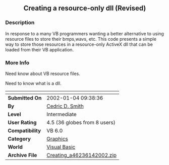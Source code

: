 ﻿<div align="center">

## Creating a resource\-only dll \(Revised\)


</div>

### Description

In response to a many VB programmers wanting a better alternative to using resource files to store their bmps,wavs, etc. This code presents a simple way to store those resources in a resource-only ActiveX dll that can be loaded from their VB application.
 
### More Info
 
Need know about VB resource files.

Need to know what is a dll.


<span>             |<span>
---                |---
**Submitted On**   |2002-01-04 09:38:36
**By**             |[Cedric D\. Smith](https://github.com/Planet-Source-Code/PSCIndex/blob/master/ByAuthor/cedric-d-smith.md)
**Level**          |Intermediate
**User Rating**    |4.5 (36 globes from 8 users)
**Compatibility**  |VB 6\.0
**Category**       |[Graphics](https://github.com/Planet-Source-Code/PSCIndex/blob/master/ByCategory/graphics__1-46.md)
**World**          |[Visual Basic](https://github.com/Planet-Source-Code/PSCIndex/blob/master/ByWorld/visual-basic.md)
**Archive File**   |[Creating\_a46236142002\.zip](https://github.com/Planet-Source-Code/cedric-d-smith-creating-a-resource-only-dll-revised__1-30378/archive/master.zip)








